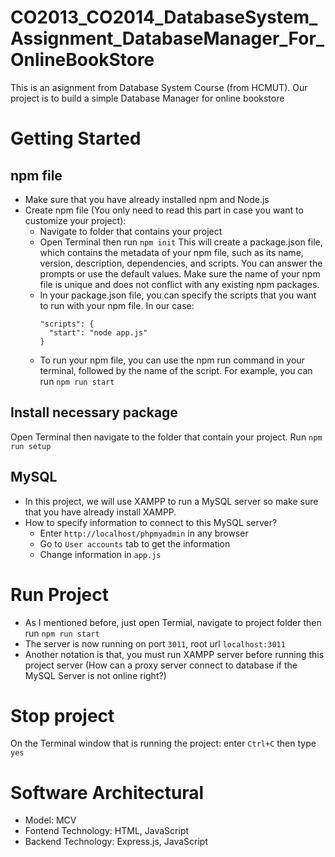 # CO2013_CO2014_DatabaseSystem_Assignment_DatabaseManager_For_OnlineBookStore
This is an asignment from Database System Course (from HCMUT). Our project is to build a simple Database Manager for online bookstore
# Getting Started
## npm file
- Make sure that you have already installed npm and Node.js
- Create npm file (You only need to read this part in case you want to customize your project):
  + Navigate to folder that contains your project
  + Open Terminal then run ```npm init``` This will create a package.json file, which contains the metadata of your npm file, such as its name, version, description, dependencies, and scripts. You can answer the prompts or use the default values. Make sure the name of your npm file is unique and does not conflict with any existing npm packages.
  + In your package.json file, you can specify the scripts that you want to run with your npm file. In our case:
    ```
    "scripts": {
      "start": "node app.js"
    }
    ```
  + To run your npm file, you can use the npm run command in your terminal, followed by the name of the script. For example, you can run ```npm run start```
## Install necessary package
Open Terminal then navigate to the folder that contain your project. Run ```npm run setup```
## MySQL
- In this project, we will use XAMPP to run a MySQL server so make sure that you have already install XAMPP.
- How to specify information to connect to this MySQL server?
  + Enter ```http://localhost/phpmyadmin``` in any browser
  + Go to ```User accounts``` tab to get the information
  + Change information in ```app.js```
# Run Project
- As I mentioned before, just open Termial, navigate to project folder then run ```npm run start```
- The server is now running on port ```3011```, root url  ```localhost:3011```
- Another notation is that, you must run XAMPP server before running this project server (How can a proxy server connect to database if the MySQL Server is not online right?)
# Stop project
On the Terminal window that is running the project: enter ```Ctrl+C``` then type ```yes```
# Software Architectural
- Model: MCV
- Fontend Technology: HTML, JavaScript
- Backend Technology: Express.js, JavaScript
